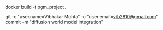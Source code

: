 docker build -t pgm_project .


git -c "user.name=Vibhakar Mohta" -c "user.email=vib2810@gmail.com" commit -m "diffusion world model integration"